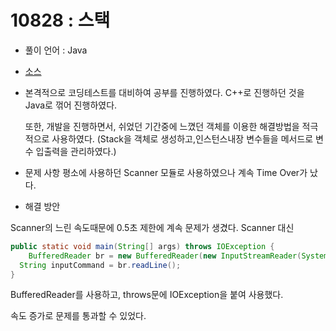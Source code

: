 # 10828 : 스택

- 풀이 언어 : Java

- [소스](../../codingTestSource/10828.java)

- 본격적으로 코딩테스트를 대비하여 공부를 진행하였다.
  C++로 진행하던 것을 Java로 꺾어 진행하였다.

  또한, 개발을 진행하면서, 쉬었던 기간중에 느꼈던 
  객체를 이용한 해결방법을 적극적으로 사용하였다.
  (Stack을 객체로 생성하고,인스턴스내장 변수들을 메서드로 변수 입출력을 관리하였다.)

- 문제 사항
  평소에 사용하던 Scanner 모듈로 사용하였으나 계속 Time Over가 났다.

- 해결 방안


Scanner의 느린 속도때문에 0.5초 제한에 계속 문제가 생겼다. Scanner 대신

  ```java
  public static void main(String[] args) throws IOException {
      BufferedReader br = new BufferedReader(new InputStreamReader(System.in));
  	String inputCommand = br.readLine();
  }
  ```

  BufferedReader를 사용하고, 
  throws문에 IOException을 붙여 사용했다.

  속도 증가로 문제를 통과할 수 있었다.